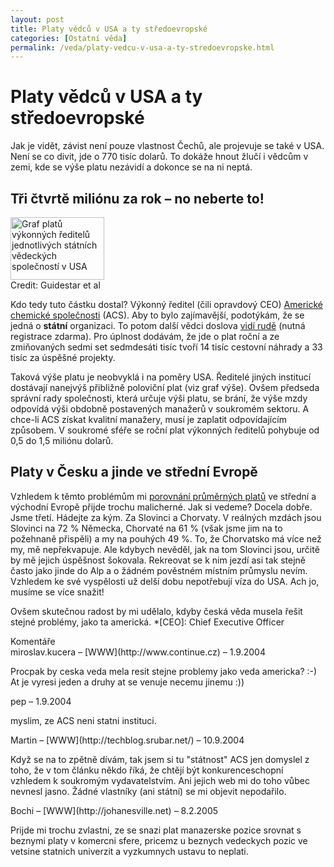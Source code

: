 ```yaml
---
layout: post
title: Platy vědců v USA a ty středoevropské
categories: [Ostatní věda]
permalink: /veda/platy-vedcu-v-usa-a-ty-stredoevropske.html
---
```

# Platy vědců v USA a ty středoevropské

Jak je vidět, závist není pouze vlastnost Čechů, ale projevuje se také v USA. Není se co divit, jde o 770 tisíc dolarů. To dokáže hnout žlučí i vědcům v zemi, kde se výše platu nezávidí a dokonce se na ni neptá.

## Tři čtvrtě miliónu za rok – no neberte to!

<div class="obry"><div class="leftbox"><a href="http://www.techblog.cz/images/platy-ceo-vedcu-usa.jpg"><img alt="Graf platů výkonných ředitelů jednotlivých státních vědeckých společností v USA" height="100" src="http://www.techblog.cz/images/platy-ceo-vedcu-usa-small.jpg" width="150"/></a></div>Credit: Guidestar et al</div> 

Kdo tedy tuto částku dostal? Výkonný ředitel (čili opravdový CEO) [Americké chemické společnosti](http://www.acs.org/) (ACS). Aby to bylo zajímavější, podotýkám, že se jedná o **státní** organizaci. To potom další vědci doslova [vidí rudě](http://www.nature.com/news/2004/040823/full/430957a.html) (nutná registrace zdarma). Pro úplnost dodávám, že jde o plat roční a ze zmiňovaných sedmi set sedmdesáti tisíc tvoří 14 tisíc cestovní náhrady a 33 tisíc za úspěšné projekty.

Taková výše platu je neobvyklá i na poměry USA. Ředitelé jiných institucí dostávají nanejvýš přibližně poloviční plat (viz graf výše). Ovšem předseda správní rady společnosti, která určuje výši platu, se brání, že výše mzdy odpovídá výši obdobně postavených manažerů v soukromém sektoru. A chce-li ACS získat kvalitní manažery, musí je zaplatit odpovídajícím způsobem. V soukromé sféře se roční plat výkonných ředitelů pohybuje od 0,5 do 1,5 miliónu dolarů.

## Platy v Česku a jinde ve střední Evropě

Vzhledem k těmto problémům mi [porovnání průměrných platů](http://patria.cz/zpravodajstvi/komentare_zobraz.asp?ka=1151209) ve střední a východní Evropě přijde trochu malicherné. Jak si vedeme? Docela dobře. Jsme třetí. Hádejte za kým. Za Slovinci a Chorvaty. V reálných mzdách jsou Slovinci na 72 % Německa, Chorvaté na 61 % (však jsme jim na to požehnaně přispěli) a my na pouhých 49 %. To, že Chorvatsko má více než my, mě nepřekvapuje. Ale kdybych nevěděl, jak na tom Slovinci jsou, určitě by mě jejich úspěšnost šokovala. Rekreovat se k nim jezdí asi tak stejně často jako jinde do Alp a o žádném pověstném místním průmyslu nevím. Vzhledem ke své vyspělosti už delší dobu nepotřebují víza do USA. Ach jo, musíme se více snažit!

Ovšem skutečnou radost by mi udělalo, kdyby česká věda musela řešit stejné problémy, jako ta americká.
  *[CEO]: Chief Executive Officer


<section id='comments-section'>
<div class='commentsheader'>Komentáře</div>        
<div class='comment-item-header' markdown=1>
miroslav.kucera &ndash; [WWW](http://www.continue.cz) &ndash; 1.9.2004
</div>

Procpak by ceska veda mela resit stejne problemy jako veda americka? :-) At je vyresi jeden a druhy at se venuje necemu jinemu :))

<div class='comment-item-header' markdown=1>
pep  &ndash; 1.9.2004
</div>

myslim, ze ACS neni statni instituci.

<div class='comment-item-header' markdown=1>
Martin &ndash; [WWW](http://techblog.srubar.net/) &ndash; 10.9.2004
</div>

Když se na to zpětně dívám, tak jsem si tu "státnost" ACS jen domyslel z toho, že v tom článku někdo říká, že chtějí být konkurenceschopní vzhledem k soukromým vydavatelstvím. Ani jejich web mi do toho vůbec nevnesl jasno. Žádné vlastníky (ani státní) se mi objevit nepodařilo.

<div class='comment-item-header' markdown=1>
Bochi &ndash; [WWW](http://johanesville.net) &ndash; 8.2.2005
</div>

Prijde mi trochu zvlastni, ze se snazi plat manazerske pozice srovnat s beznymi platy v komercni sfere, pricemz u beznych vedeckych pozic ve vetsine statnich univerzit a vyzkumnych ustavu to neplati.

</section>